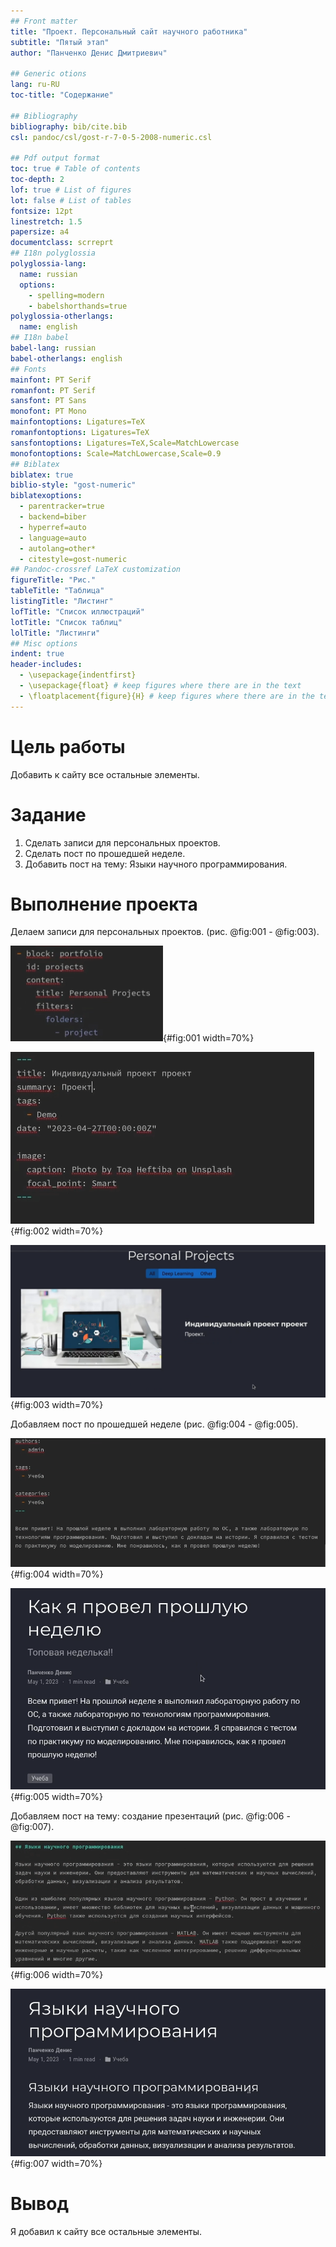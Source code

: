 ```yaml
---
## Front matter
title: "Проект. Персональный сайт научного работника"
subtitle: "Пятый этап"
author: "Панченко Денис Дмитриевич"

## Generic otions
lang: ru-RU
toc-title: "Содержание"

## Bibliography
bibliography: bib/cite.bib
csl: pandoc/csl/gost-r-7-0-5-2008-numeric.csl

## Pdf output format
toc: true # Table of contents
toc-depth: 2
lof: true # List of figures
lot: false # List of tables
fontsize: 12pt
linestretch: 1.5
papersize: a4
documentclass: scrreprt
## I18n polyglossia
polyglossia-lang:
  name: russian
  options:
	- spelling=modern
	- babelshorthands=true
polyglossia-otherlangs:
  name: english
## I18n babel
babel-lang: russian
babel-otherlangs: english
## Fonts
mainfont: PT Serif
romanfont: PT Serif
sansfont: PT Sans
monofont: PT Mono
mainfontoptions: Ligatures=TeX
romanfontoptions: Ligatures=TeX
sansfontoptions: Ligatures=TeX,Scale=MatchLowercase
monofontoptions: Scale=MatchLowercase,Scale=0.9
## Biblatex
biblatex: true
biblio-style: "gost-numeric"
biblatexoptions:
  - parentracker=true
  - backend=biber
  - hyperref=auto
  - language=auto
  - autolang=other*
  - citestyle=gost-numeric
## Pandoc-crossref LaTeX customization
figureTitle: "Рис."
tableTitle: "Таблица"
listingTitle: "Листинг"
lofTitle: "Список иллюстраций"
lotTitle: "Список таблиц"
lolTitle: "Листинги"
## Misc options
indent: true
header-includes:
  - \usepackage{indentfirst}
  - \usepackage{float} # keep figures where there are in the text
  - \floatplacement{figure}{H} # keep figures where there are in the text
---
```


# Цель работы

Добавить к сайту все остальные элементы.

# Задание

1. Сделать записи для персональных проектов.
2. Сделать пост по прошедшей неделе.
3. Добавить пост на тему: Языки научного программирования.

# Выполнение проекта

Делаем записи для персональных проектов. (рис. @fig:001 - @fig:003).

![Ссылки](image/1.png){#fig:001 width=70%}

![Ссылки](image/2.png){#fig:002 width=70%}

![Пост](image/3.png){#fig:003 width=70%}

Добавляем пост по прошедшей неделе (рис. @fig:004 - @fig:005).

![Пост](image/4.png){#fig:004 width=70%}

![Пост](image/5.png){#fig:005 width=70%}

Добавляем пост на тему: создание презентаций (рис. @fig:006 - @fig:007).

![Доклад](image/6.png){#fig:006 width=70%}

![Доклад](image/7.png){#fig:007 width=70%}

# Вывод

Я добавил к сайту все остальные элементы.
